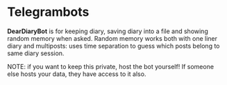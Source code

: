 # Telegrambots

**DearDiaryBot** is for keeping diary, saving diary into a file and showing random memory when asked. Random memory works both with one liner diary and multiposts: uses time separation to guess which posts belong to same diary session.

NOTE: if you want to keep this private, host the bot yourself! If someone else hosts your data, they have access to it also.
